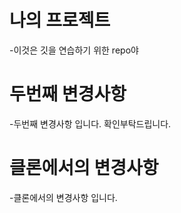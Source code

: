 # 나의 프로젝트
-이것은 깃을 연습하기 위한 repo야

# 두번째 변경사항
-두번째 변경사항 입니다. 확인부탁드립니다.

# 클론에서의 변경사항
-클론에서의 변경사항 입니다.
